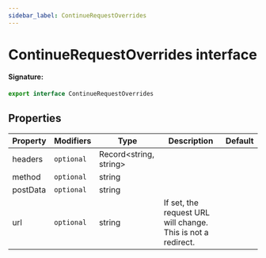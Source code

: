 ```yaml
---
sidebar_label: ContinueRequestOverrides
---
```


# ContinueRequestOverrides interface

#### Signature:

```typescript
export interface ContinueRequestOverrides
```

## Properties

| Property | Modifiers             | Type                         | Description                                                  | Default |
| -------- | --------------------- | ---------------------------- | ------------------------------------------------------------ | ------- |
| headers  | <code>optional</code> | Record&lt;string, string&gt; |                                                              |         |
| method   | <code>optional</code> | string                       |                                                              |         |
| postData | <code>optional</code> | string                       |                                                              |         |
| url      | <code>optional</code> | string                       | If set, the request URL will change. This is not a redirect. |         |
